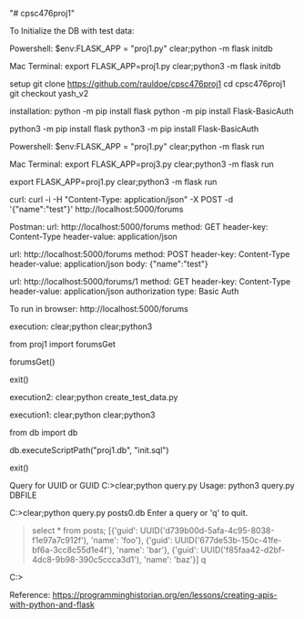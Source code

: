 "# cpsc476proj1"

To Initialize the DB with test data:

Powershell:
$env:FLASK_APP = "proj1.py"
clear;python -m flask initdb

Mac Terminal:
export FLASK_APP=proj1.py
clear;python3 -m flask initdb

setup
git clone https://github.com/rauldoe/cpsc476proj1
cd cpsc476proj1
git checkout yash_v2

installation:
python -m pip install flask
python -m pip install Flask-BasicAuth

python3 -m pip install flask
python3 -m pip install Flask-BasicAuth

Powershell:
$env:FLASK_APP = "proj1.py"
clear;python -m flask run

Mac Terminal:
export FLASK_APP=proj3.py
clear;python3 -m flask run

export FLASK_APP=proj1.py
clear;python3 -m flask run


curl:
curl -i -H "Content-Type: application/json" -X POST -d '{"name":"test"}' http://localhost:5000/forums

Postman:
url: http://localhost:5000/forums
method: GET
header-key: Content-Type
header-value: application/json

url: http://localhost:5000/forums
method: POST
header-key: Content-Type
header-value: application/json
body: {"name":"test"}

url: http://localhost:5000/forums/1
method: GET
header-key: Content-Type
header-value: application/json
authorization type: Basic Auth

To run in browser:
http://localhost:5000/forums

execution:
clear;python 
clear;python3

>>> 
from proj1 import forumsGet

>>> 
forumsGet()

>>>
exit()

execution2:
clear;python create_test_data.py

execution1:
clear;python
clear;python3

>>> 
from db import db

>>>
db.executeScriptPath("proj1.db", "init.sql")

>>>
exit()


Query for UUID or GUID
C:\>clear;python query.py
Usage: python3 query.py DBFILE

C:\>clear;python query.py posts0.db
Enter a query or 'q' to quit.
> select * from posts;
[{'guid': UUID('d739b00d-5afa-4c95-8038-f1e97a7c912f'), 'name': 'foo'},
 {'guid': UUID('677de53b-150c-41fe-bf6a-3cc8c55d1e4f'), 'name': 'bar'},
 {'guid': UUID('f85faa42-d2bf-4dc8-9b98-390c5ccca3d1'), 'name': 'baz'}]
> q

C:\>

Reference:
https://programminghistorian.org/en/lessons/creating-apis-with-python-and-flask
